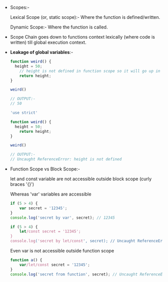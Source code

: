 - Scopes:-

  Lexical Scope (or, static scope):- Where the function is defined/written.

  Dynamic Scope:- Where the function is called.



- Scope Chain goes down to functions context lexically (where code is written) till global execution context.



- **Leakage of global variables**:-

  ```javascript
  function weird() {
  	height = 50; 
      // height is not defined in function scope so it will go up in scope chain but still there is no height in global scope, so it gets defined there
      return height;
  }
  
  weird()
  
  // OUTPUT:-
  // 50
  ```

  

  ```javascript
  'use strict'
  
  function weird() {
  	height = 50;
      return height;
  }
  
  weird()
  
  // OUTPUT:-
  // Uncaught ReferenceError: height is not defined
  ```




- Function Scope vs Block Scope:-

  let and const variable are not accessible outside block scope (curly braces '{}')

  Whereas 'var' variables are accessible

  ```javascript
  if (5 > 4) {
      var secret = '12345';
  }
  console.log('secret by var', secret); // 12345
  
  if (5 > 4) {
      let/const secret = '12345';
  }
  console.log('secret by let/const', secret); // Uncaught ReferenceError: secret is not defined
  ```

  

  Even var is not accessible outside function scope

  ```javascript
  function a() {
      var/let/const secret = '12345';
  }
  console.log('secret from function', secret); // Uncaught ReferenceError: secret is not defined
  ```

  


